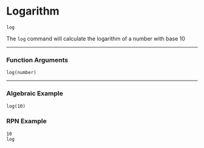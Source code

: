 # Logarithm
`log`

The `log` command will calculate the logarithm of a number with base 10

----

### Function Arguments
```plaintext
log(number)
```

----

### Algebraic Example
```plaintext
log(10)
```

### RPN Example
```plaintext
10
log
```
